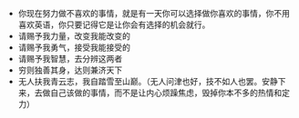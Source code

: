 * 你现在努力做不喜欢的事情，就是有一天你可以选择做你喜欢的事情，你不用喜欢英语，你只要记得它是让你会有选择的机会就行。
* 请赐予我力量，改变我能改变的
* 请赐予我勇气，接受我能接受的
* 请赐予我智慧，去分辨这两者
* 穷则独善其身，达则兼济天下
* 无人扶我青云志，我自踏雪至山巅。（无人问津也好，技不如人也罢。安静下来，去做自己该做的事情，而不是让内心烦躁焦虑，毁掉你本不多的热情和定力）